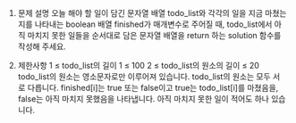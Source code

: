 1. 문제 설명
   오늘 해야 할 일이 담긴 문자열 배열 todo_list와 각각의 일을 지금 마쳤는지를 나타내는 boolean 배열 finished가 매개변수로 주어질 때, todo_list에서 아직 마치지 못한 일들을 순서대로 담은 문자열 배열을 return 하는 solution 함수를 작성해 주세요.

2. 제한사항
   1 ≤ todo_list의 길이 1 ≤ 100
   2 ≤ todo_list의 원소의 길이 ≤ 20
   todo_list의 원소는 영소문자로만 이루어져 있습니다.
   todo_list의 원소는 모두 서로 다릅니다.
   finished[i]는 true 또는 false이고 true는 todo_list[i]를 마쳤음을, false는 아직 마치지 못했음을 나타냅니다.
   아직 마치지 못한 일이 적어도 하나 있습니다.
